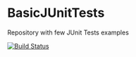 # BasicJUnitTests
Repository with few JUnit Tests examples

[![Build Status](http://pros.unicam.it:8080/jenkins/me/my-views/view/all/job/BasicJUnitTests/badge/icon)](http://pros.unicam.it:8080/jenkins/me/my-views/view/all/job/BasicJUnitTests/)
